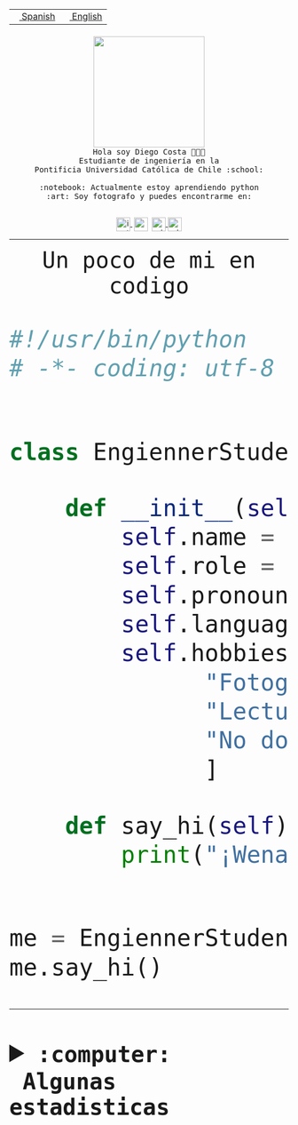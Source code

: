 <table border="0"  align="right">
 <tr><td><a href="README.md"><img src="https://upload.wikimedia.org/wikipedia/commons/thumb/8/89/Bandera_de_Espa%C3%B1a.svg/1200px-Bandera_de_Espa%C3%B1a.svg.png" height="10"> Spanish</a></td>
 <td><a href="README.en.md"><img src="https://upload.wikimedia.org/wikipedia/commons/a/a4/Flag_of_the_United_States.svg" height="10"> English</a></td></tr>
</table><br><br><br>


<p align="center">
  <img src="https://github.com/diegocostares/diegocostares/blob/main/Images/aaa2.gif?raw=true" height="200px" weight="200px">
  <br><samp>
    Hola soy Diego Costa 👨🏻‍💻<br>
    Estudiante de ingeniería en la <br>
    Pontificia Universidad Católica de Chile :school:<br>
  <br>
    :notebook: Actualmente estoy aprendiendo python <br>
    :art: Soy fotografo y puedes encontrarme en: <br>
  <br></samp>
  
</p>

<p align="center">
   <a href="https://instagram.com/diegocosta_no" target="blank">
    <img 
    align="center" src="https://cdn.jsdelivr.net/npm/simple-icons@3.0.1/icons/instagram.svg" alt="instagram" height="25px" width="25px" />
  </a>
  <a style="border: 3px solid; color: white;"href="https://t.me/diegocosta_no" target="blank">
  <img
  align="center" alt="Telegram" width="25px" src="https://icons-for-free.com/iconfiles/png/512/Telegram-1324888767380505522.png" />
</a>
<a href="https://api.whatsapp.com/send?phone=56971897835&text=Hola!" target="blank">
  <img
  align="center" alt="wtsp" width="25px" src="https://img.icons8.com/pastel-glyph/2x/whatsapp--v2.png" />
</a>
<a href="https://www.linkedin.com/in/diego-costa-786249213/" target="blank">
  <img
  align="center" alt="wtsp" width="25px" src="https://img.icons8.com/metro/452/linkedin.png" />
</a>

  </a>
</p>

---


<p align="center"><font size="25"><samp>Un poco de mi en codigo</samp></front></p>


```python
#!/usr/bin/python
# -*- coding: utf-8 -*-


class EngiennerStudent:

    def __init__(self):
        self.name = "Diego Costa"
        self.role = "Estudiante"
        self.pronouns = "he/him"
        self.language_spoken = ["es_CL", "en_US"]
        self.hobbies = [
              "Fotografia",
              "Lectura",
              "No dormir",
              ]

    def say_hi(self):
        print("¡Wena mundo!")


me = EngiennerStudent()
me.say_hi()
```
---
<details>
  <summary><b><samp>:computer: &nbsp;Algunas estadisticas</samp></b></summary>
  <br/></p>

<!--START_SECTION:waka-->
![Code Time](http://img.shields.io/badge/Code%20Time-862%20hrs%2050%20mins-blue)

**Soy nocturno 🦉** 

```text
🌞 Mañana                 9 commits           ░░░░░░░░░░░░░░░░░░░░░░░░░   00.36 % 
🌆 Día                    744 commits         ████████░░░░░░░░░░░░░░░░░   30.10 % 
🌃 Tarde                  1091 commits        ███████████░░░░░░░░░░░░░░   44.13 % 
🌙 Noche                  628 commits         ██████░░░░░░░░░░░░░░░░░░░   25.40 % 
```
📅 **Soy más productivo los Martes** 

```text
Lunes                    391 commits         ████░░░░░░░░░░░░░░░░░░░░░   15.82 % 
Martes                   495 commits         █████░░░░░░░░░░░░░░░░░░░░   20.02 % 
Miércoles                311 commits         ███░░░░░░░░░░░░░░░░░░░░░░   12.58 % 
Jueves                   305 commits         ███░░░░░░░░░░░░░░░░░░░░░░   12.34 % 
Viernes                  389 commits         ████░░░░░░░░░░░░░░░░░░░░░   15.74 % 
Sábado                   212 commits         ██░░░░░░░░░░░░░░░░░░░░░░░   08.58 % 
Domingo                  369 commits         ████░░░░░░░░░░░░░░░░░░░░░   14.93 % 
```


📊 **Esta semana me dediqué a** 

```text
🐱‍💻 Proyectos: 
2023-1-S4-Grupo2-Scraper 23 hrs 12 mins      █████████████████░░░░░░░░   68.64 % 
private-test             9 hrs 35 mins       ███████░░░░░░░░░░░░░░░░░░   28.39 % 
proyecto-grupo-31        37 mins             ░░░░░░░░░░░░░░░░░░░░░░░░░   01.85 % 
gpti-scrapper-main       22 mins             ░░░░░░░░░░░░░░░░░░░░░░░░░   01.12 % 
```


 Last Updated on 02/05/2023 04:22:29 UTC
<!--END_SECTION:waka-->
  
  

<p align="center"> <img src="https://github-readme-stats.vercel.app/api?username=diegocostares&show_icons=true&theme=ayu-mirage" alt="abhisheknaiidu" /></p>
 
</details>
